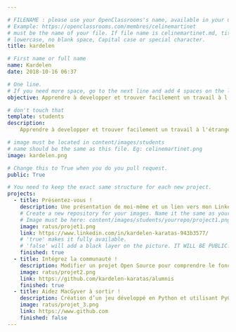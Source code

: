 ```yaml
---

# FILENAME : please use your OpenClassrooms's name, available in your url.
# Example: https://openclassrooms.com/membres/celinemartinet
# must be the name of your file. If file name is celinemartinet.md, title is celinemartinet.
# lowercase, no blank space, Capital case or special character.
title: kardelen

# First name or full name
name: Kardelen
date: 2018-10-16 06:37

# One line.
# If you need more space, go to the next line and add 4 spaces on the left, as in 'description'.
objective: Apprendre à developper et trouver facilement un travail à l'étranger

# don't touch that
template: students
description:
	Apprendre à developper et trouver facilement un travail à l'étranger

# image must be located in content/images/students
# name should be the same as this file. Eg: celinemartinet.png
image: kardelen.png

# Change this to True when you do you pull request.
public: True

# You need to keep the exact same structure for each new project.
projects:
  - title: Présentez-vous !
    description: Une présentation de moi-même et un lien vers mon LinkedIn.
    # Create a new repository for your images. Name it the same as your nickname and profile picture.
    # Image must be here: content/images/students/yourrepo/project1.png
    image: ratus/projet1.png
    link: https://www.linkedin.com/in/kardelen-karatas-943b3577/
    # 'true' makes it fully available.
    # 'false' will add a black layer on the picture. IT WILL BE PUBLIC!
    finished: true
  - title: Intégrez la communauté !
    description: Modifier un projet Open Source pour comprendre le fonctionnement de Git, de Github et des pull requests.
    image: ratus/projet2.png
    link: https://github.com/kardelen-karatas/alumnis
    finished: true
  - title: Aidez MacGyver à sortir !
    description: Création d’un jeu développé en Python et utilisant PyGame.
    image: ratus/projet_3.png
    link: https://www.github.com
    finished: false
---
```

